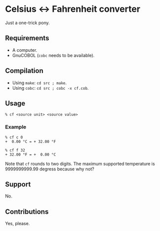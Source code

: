 # Celsius <-> Fahrenheit converter

Just a one-trick pony.

## Requirements

* A computer.
* GnuCOBOL (`cobc` needs to be available).

## Compilation

* Using `make`: `cd src ; make`.
* Using `cobc`: `cd src ; cobc -x cf.cob`.

## Usage

    % cf <source unit> <source value>

### Example

    % cf c 0
    +  0.00 °C = + 32.00 °F

    % cf f 32
    + 32.00 °F = +  0.00 °C

Note that `cf` rounds to two digits. The maximum supported temperature is 9999999999.99 degress because why not?

## Support

No.

## Contributions

Yes, please.
